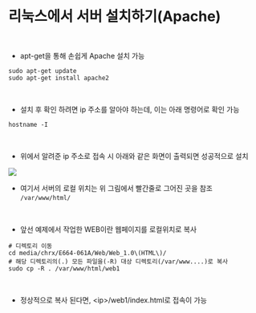 # 리눅스에서 서버 설치하기(Apache)

<br>

- apt-get을 통해 손쉽게 Apache 설치 가능
```shell
sudo apt-get update
sudo apt-get install apache2
```

<br>

- 설치 후 확인 하려면 ip 주소를 알아야 하는데, 이는 아래 명령어로 확인 가능

```shell
hostname -I
```

<br>

- 위에서 알려준 ip 주소로 접속 시 아래와 같은 화면이 출력되면 성공적으로 설치

![](https://s3-ap-northeast-2.amazonaws.com/opentutorials-user-file/module/3135/7996.jpeg)

- 여기서 서버의 로컬 위치는 위 그림에서 빨간줄로 그어진 곳을 참조 `/var/www/html/`

<br>

- 앞선 예제에서 작업한 WEB이란 웹페이지를 로컬위치로 복사

```shell
# 디렉토리 이동
cd media/chrx/E664-061A/Web/Web_1.0\(HTML\)/
# 해당 디렉토리의(.) 모든 파일을(-R) 대상 디렉토리(/var/www....)로 복사
sudo cp -R . /var/www/html/web1
```

<br>

- 정상적으로 복사 된다면, \<ip\>/web1/index.html로 접속이 가능

